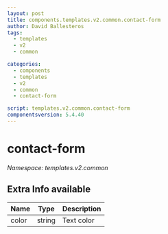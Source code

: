 ```yaml
---
layout: post
title: components.templates.v2.common.contact-form
author: David Ballesteros
tags:
  - templates
  - v2
  - common

categories:
  - components
  - templates
  - v2
  - common
  - contact-form

script: templates.v2.common.contact-form
componentsversion: 5.4.40
---
```

# contact-form

*Namespace: templates.v2.common*

## Extra Info available

| Name | Type | Description |
| --- | --- | --- |
| color | string | Text color |